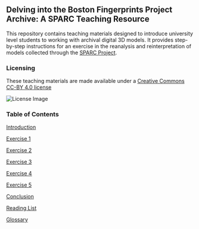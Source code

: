 ## Delving into the Boston Fingerprints Project Archive: A SPARC Teaching Resource

This repository contains teaching materials designed to introduce university level students to working with archival digital 3D models. It provides step-by-step instructions for an exercise in the reanalysis and reinterpretation of models collected through the [SPARC Project](https://sparc.cast.uark.edu/).

### Licensing
These teaching materials are made available under a [Creative Commons CC-BY 4.0 license](https://creativecommons.org/licenses/by/4.0/)

![License Image](https://mirrors.creativecommons.org/presskit/buttons/88x31/png/by.png)

### Table of Contents
[Introduction](/introfinalbp.md)

[Exercise 1](/exercise1final.md)

[Exercise 2](/exercise2final.md)

[Exercise 3](/exercise3final.md)

[Exercise 4](/exercise4final.md)

[Exercise 5](/exercise5final.md)

[Conclusion](/conclusion.md)

[Reading List](/readinglist.md)

[Glossary](/glossary.md)
